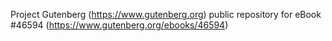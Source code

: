 Project Gutenberg (https://www.gutenberg.org) public repository for eBook #46594 (https://www.gutenberg.org/ebooks/46594)
